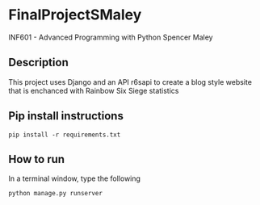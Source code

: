 # FinalProjectSMaley

INF601 - Advanced Programming with Python
Spencer Maley

## Description
This project uses Django and an API r6sapi to create a blog style website that is enchanced with Rainbow Six Siege statistics

## Pip install instructions
```
pip install -r requirements.txt
```

## How to run
In a terminal window, type the following
```
python manage.py runserver
```